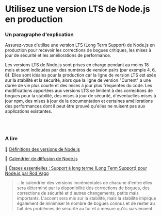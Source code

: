 # Utilisez une version LTS de Node.js en production

### Un paragraphe d'explication

Assurez-vous d'utilise une version LTS (Long Term Support) de Node.js en production pour recevoir les corrections de bogues critiques, les mises à jour de sécurité et les améliorations de performance.

Les versions LTS de Node.js sont prises en charge pendant au moins 18 mois et sont indiquées par des numéros de version pairs (par exemple 4, 6, 8). Elles sont idéales pour la production car la ligne de version LTS est axée sur la stabilité et la sécurité, alors que la ligne de version "Current" a une durée de vie plus courte et des mises à jour plus fréquentes du code. Les modifications apportées aux versions LTS se limitent à des corrections de bogues pour la stabilité, des mises à jour de sécurité, d'éventuelles mises à jour npm, des mises à jour de la documentation et certaines améliorations des performances dont il peut être prouvé qu'elles ne nuisent pas aux applications existantes.

<br/><br/>

### A lire

🔗 [Définitions des versions de Node.js](https://nodejs.org/en/about/releases/)

🔗 [Calendrier de diffusion de Node.js](https://github.com/nodejs/Release)

🔗 [Étapes essentielles : Support à long terme (Long Term Support) pour Node.js par Rod Vagg](https://medium.com/@nodesource/essential-steps-long-term-support-for-node-js-8ecf7514dbd)
> ...le calendrier des versions incrémentales de chacune d'entre elles sera déterminé par la disponibilité des corrections de bogues, des corrections de sécurité et d'autres changements, petits mais importants. L'accent sera mis sur la stabilité, mais la stabilité implique également de minimiser le nombre de bogues connus et de rester au fait des problèmes de sécurité au fur et à mesure qu'ils surviennent.

<br/><br/>
